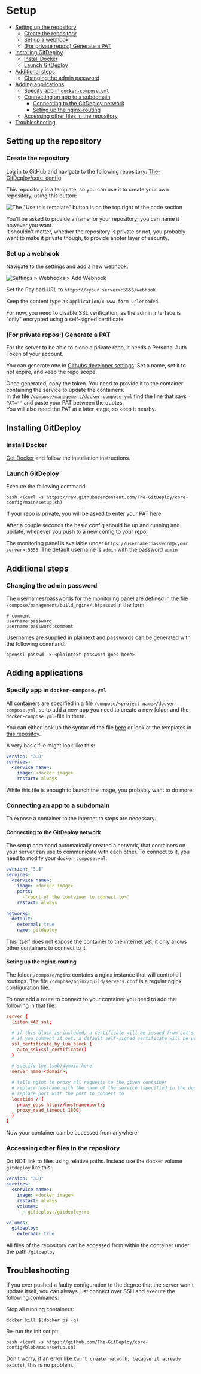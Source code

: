 # Setup

<!-- vscode-markdown-toc -->
* [Setting up the repository](#Settinguptherepository)
	* [Create the repository](#Createtherepository)
	* [Set up a webhook](#Setupawebhook)
	* [(For private repos:) Generate a PAT](#Forprivaterepos:GenerateaPAT)
* [Installing GitDeploy](#InstallingGitDeploy)
	* [Install Docker](#InstallDocker)
	* [Launch GitDeploy](#LaunchGitDeploy)
* [Additional steps](#Additionalsteps)
	* [Changing the admin password](#Changingtheadminpassword)
* [Adding applications](#Addingapplications)
	* [Specify app in `docker-compose.yml`](#Specifyappindocker-compose.yml)
	* [Connecting an app to a subdomain](#Connectinganapptoasubdomain)
		* [Connecting to the GitDeploy network](#ConnectingtotheGitDeploynetwork)
		* [Seting up the nginx-routing](#Setingupthenginx-routing)
	* [Accessing other files in the repository](#Accessingotherfilesintherepository)
* [Troubleshooting](#Troubleshooting)

<!-- vscode-markdown-toc-config
	numbering=false
	autoSave=true
	/vscode-markdown-toc-config -->
<!-- /vscode-markdown-toc -->

## <a name='Settinguptherepository'></a>Setting up the repository

### <a name='Createtherepository'></a>Create the repository

Log in to GitHub and navigate to the following repository: [The-GitDeploy/core-config](https://github.com/The-GitDeploy/core-config)

This repository is a template, so you can use it to create your own repository, using this button:

![The "Use this template" button is on the top right of the code section](/img/use_as_template.png "Use this 'Use this template' button")

You'll be asked to provide a name for your repository; you can name it however you want.  
It shouldn't matter, whether the repository is private or not, you probably want to make it private though, to provide anoter layer of security.

### <a name='Setupawebhook'></a>Set up a webhook
Navigate to the settings and add a new webhook.

![Settings > Webhooks > Add Webhook](/img/webhook.png "Add a new webhook")

Set the Payload URL to `https://<your server>:5555/webhook`.

Keep the content type as `application/x-www-form-urlencoded`.

For now, you need to disable SSL verification, as the admin interface is "only" encrypted using a self-signed certificate.

### <a name='Forprivaterepos:GenerateaPAT'></a>(For private repos:) Generate a PAT

For the server to be able to clone a private repo, it needs a Personal Auth Token of your account.

You can generate one in [Githubs developer settings](https://github.com/settings/tokens/new?scopes=repo). Set a name, set it to not expire, and keep the repo scope.

Once generated, copy the token. You need to provide it to the container containing the service to update the containers.  
In the file `/compose/management/docker-compose.yml` find the line that says `- PAT=""` and paste your PAT between the quotes.  
You will also need the PAT at a later stage, so keep it nearby.

## <a name='InstallingGitDeploy'></a>Installing GitDeploy

### <a name='InstallDocker'></a>Install Docker

[Get Docker](https://docs.docker.com/get-docker/) and follow the installation instructions.

### <a name='LaunchGitDeploy'></a>Launch GitDeploy

Execute the following command:
```
bash <(curl -s https://raw.githubusercontent.com/The-GitDeploy/core-config/main/setup.sh)
```

If your repo is private, you will be asked to enter your PAT here.

After a couple seconds the basic config should be up and running and update, whenever you push to a new config to your repo.

The monitoring panel is available under `https://username:password@<your server>:5555`. The default username is `admin` with the password `admin`

## <a name='Additionalsteps'></a>Additional steps

### <a name='Changingtheadminpassword'></a>Changing the admin password

The usernames/passwords for the monitoring panel are defined in the file `/compose/management/build_nginx/.htpasswd` in the form:
```
# comment
username:password
username:password:comment
```
Usernames are supplied in plaintext and passwords can be generated with the following command:
```
openssl passwd -5 <plaintext password goes here>
```

## <a name='Addingapplications'></a>Adding applications

### <a name='Specifyappindocker-compose.yml'></a>Specify app in `docker-compose.yml`

All containers are specified in a file `/compose/<project name>/docker-compose.yml`, so to add a new app you need to create a new folder and the `docker-compose.yml`-file in there.

You can either look up the syntax of the file [here](https://docs.docker.com/compose/compose-file/compose-file-v3/) or look at the templates in [this repositoy](https://github.com/The-GitDeploy/templates).

A very basic file might look like this:
```yaml
version: "3.8"
services:
  <service name>:
    image: <docker image>
    restart: always
```

While this file is enough to launch the image, you probably want to do more:

### <a name='Connectinganapptoasubdomain'></a>Connecting an app to a subdomain

To expose a container to the internet to steps are necessary.

#### <a name='ConnectingtotheGitDeploynetwork'></a>Connecting to the GitDeploy network

The setup command automatically created a network, that containers on your server can use to communicate with each other. To connect to it, you need to modify your `docker-compose.yml`:

```yaml
version: "3.8"
services:
  <service name>:
    image: <docker image>
    ports:
      -"<port of the container to connect to>"
    restart: always

networks:
  default:
    external: true
    name: gitdeploy
```

This itself does not expose the container to the internet yet, it only allows other containers to connect to it.

#### <a name='Setingupthenginx-routing'></a>Seting up the nginx-routing

The folder `/compose/nginx` contains a nginx instance that will control all routings. The file `/compose/nginx/build/servers.conf` is a regular nginx configuration file.

To now add a route to connect to your container you need to add the following in that file:
```conf
server {
  listen 443 ssl;

  # if this block is included, a certificate will be issued from Let's Encrypt
  # if you comment it out, a default self-signed certificate will be used
  ssl_certificate_by_lua_block {
    auto_ssl:ssl_certificate()
  }

  # specify the (sub)domain here.
  server_name <domain>;

  # tells nginx to proxy all requests to the given container
  # replace hostname with the name of the service (specified in the docker-compose file)
  # replace port with the port to connect to
  location / {
    proxy_pass http://hostname:port/;
    proxy_read_timeout 1800;
  }
}

```

Now your container can be accessed from anywhere.

### <a name='Accessingotherfilesintherepository'></a>Accessing other files in the repository

Do NOT link to files using relative paths.
Instead use the docker volume `gitdeploy` like this:
```yaml
version: "3.8"
services:
  <service name>:
    image: <docker image>
    restart: always
    volumes:
      - gitdeploy:/gitdeploy:ro

volumes:
  gitdeploy:
    external: true
```

All files of the repository can be accessed from within the container under the path `/gitdeploy`

## <a name='Troubleshooting'></a>Troubleshooting

If you ever pushed a faulty configuration to the degree that the server won't update itself, you can always just connect over SSH and execute the following commands:

Stop all running containers:
```
docker kill $(docker ps -q)
```

Re-run the init script:
```
bash <(curl -s https://github.com/The-GitDeploy/core-config/blob/main/setup.sh)
```
Don't worry, if an error like `Can't create network, because it already exists!`, this is no problem.